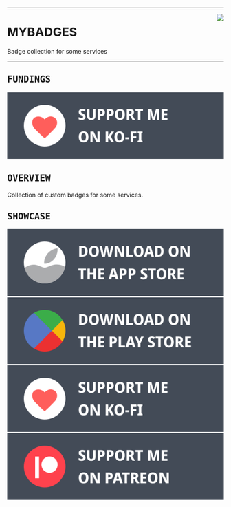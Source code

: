 <div><hr>
<a href="../.."><img align="right" height="91" src="https://user-images.githubusercontent.com/72373746/206432600-47517324-718f-4efd-8d79-2072691936bc.png"></a>
<h1>MYBADGES</h1>
<p>Badge collection for some services</p>
<hr></div>

## <samp>FUNDINGS</samp>

<a href="../.." target="_blank"><img src="https://raw.githubusercontent.com/sharpordie/mybadges/main/src/kofi.svg"></a>

## <samp>OVERVIEW</samp>

Collection of custom badges for some services.

## <samp>SHOWCASE</samp>

<a href="../.." target="_blank"><img src="https://raw.githubusercontent.com/sharpordie/mybadges/main/src/appstore.svg"></a>  
<a href="../.." target="_blank"><img src="https://raw.githubusercontent.com/sharpordie/mybadges/main/src/playstore.svg"></a>  
<a href="../.." target="_blank"><img src="https://raw.githubusercontent.com/sharpordie/mybadges/main/src/kofi.svg"></a>  
<a href="../.." target="_blank"><img src="https://raw.githubusercontent.com/sharpordie/mybadges/main/src/patreon.svg"></a>
